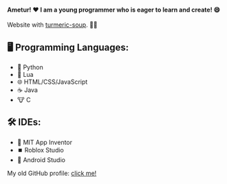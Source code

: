 #### Ametur! ❤️ I am a young programmer who is eager to learn and create! 😄

Website with [turmeric-soup](https://walpuerto.github.io/turmeric-soup/). 🍲✨

## 🖥️ Programming Languages:
- 🐍 Python 
- 🌙 Lua
- 🌐 HTML/CSS/JavaScript
- ☕ Java
- 🐮 C

## 🛠️ IDEs:
- 🐝 MIT App Inventor 
- ⏹️ Roblox Studio
- 🤖 Android Studio

My old GitHub profile: [click me!](https://github.com/noob-undone)
